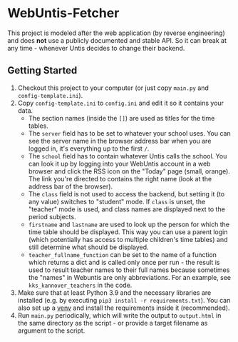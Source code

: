 # WebUntis-Fetcher

This project is modeled after the web application (by reverse engineering) and does
**not** use a publicly documented and stable API. So it can break at any time - 
whenever Untis decides to change their backend.

## Getting Started

1. Checkout this project to your computer (or just copy `main.py` and `config-template.ini`).
2. Copy `config-template.ini` to `config.ini` and edit it so it contains your data.
   - The section names (inside the `[]`) are used as titles for the time tables.
   - The `server` field has to be set to whatever your school uses. You can see the server
     name in the browser address bar when you are logged in, it's everything up to the first `/`. 
   - The `school` field has to contain whatever Untis calls the school. You can look it up
     by logging into your WebUntis account in a web browser and click the RSS icon on the
     "Today" page (small, orange). The link you're directed to contains the right name
     (look at the address bar of the browser).
   - The `class` field is not used to access the backend, but setting it (to any value)
     switches to "student" mode. If `class` is unset, the "teacher" mode is used, and class
     names are displayed next to the period subjects.
   - `firstname` and `lastname` are used to look up the person for which the time table should
     be displayed. This way you can use a parent login (which potentially has access to multiple
     children's time tables) and still determine what should be displayed.
   - `teacher_fullname_function` can be set to the name of a function which returns a dict
     and is called only once per run - the result is used to result teacher names to
     their full names because sometimes the "names" in Webuntis are only abbreviations.
     For an example, see `kks_kannover_teachers` in the code.
3. Make sure that at least Python 3.9 and the necessary libraries are installed
   (e.g. by executing `pip3 install -r requirements.txt`). You can also set up a
   [venv](https://docs.python.org/3/library/venv.html) and install the requirements
   inside it (recommended).
4. Run `main.py` periodically, which will write the output to `output.html` in the same
   directory as the script - or provide a target filename as argument to the script.
